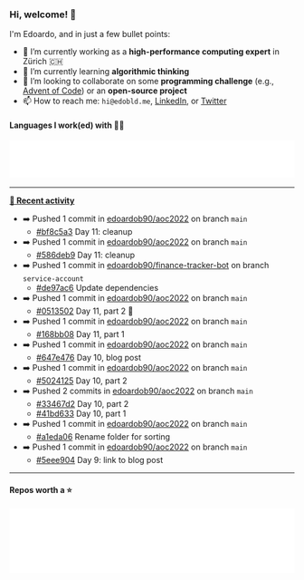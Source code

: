 ### Hi, welcome! 👋 

I'm Edoardo, and in just a few bullet points:

- 🔭 I’m currently working as a **high-performance computing expert** in Zürich 🇨🇭
- 🌱 I’m currently learning **algorithmic thinking**
- 👯 I’m looking to collaborate on some **programming challenge** (e.g., [Advent of Code](https://github.com/edoardob90/aoc2021)) or an **open-source project**
- 📫 How to reach me: `hi@edobld.me`, [LinkedIn](https://linkedin.com/in/edobld), or [Twitter](https://twitter.com/eadweard90)

#### Languages I work(ed) with 👨‍💻

<img src="https://github.com/edoardob90/edoardob90/blob/main/.cache/languages.svg">

---

**[📰 Recent activity](https://github.com/edoardob90)**
* ➡️ Pushed 1 commit in [edoardob90/aoc2022](https://github.com/edoardob90/aoc2022) on branch `main`
  * [#bf8c5a3](https://github.com/edoardob90/aoc2022/commit/bf8c5a3) Day 11: cleanup
* ➡️ Pushed 1 commit in [edoardob90/aoc2022](https://github.com/edoardob90/aoc2022) on branch `main`
  * [#586deb9](https://github.com/edoardob90/aoc2022/commit/586deb9) Day 11: cleanup
* ➡️ Pushed 1 commit in [edoardob90/finance-tracker-bot](https://github.com/edoardob90/finance-tracker-bot) on branch `service-account`
  * [#de97ac6](https://github.com/edoardob90/finance-tracker-bot/commit/de97ac6) Update dependencies
* ➡️ Pushed 1 commit in [edoardob90/aoc2022](https://github.com/edoardob90/aoc2022) on branch `main`
  * [#0513502](https://github.com/edoardob90/aoc2022/commit/0513502) Day 11, part 2 🤯
* ➡️ Pushed 1 commit in [edoardob90/aoc2022](https://github.com/edoardob90/aoc2022) on branch `main`
  * [#168bb08](https://github.com/edoardob90/aoc2022/commit/168bb08) Day 11, part 1
* ➡️ Pushed 1 commit in [edoardob90/aoc2022](https://github.com/edoardob90/aoc2022) on branch `main`
  * [#647e476](https://github.com/edoardob90/aoc2022/commit/647e476) Day 10, blog post
* ➡️ Pushed 1 commit in [edoardob90/aoc2022](https://github.com/edoardob90/aoc2022) on branch `main`
  * [#5024125](https://github.com/edoardob90/aoc2022/commit/5024125) Day 10, part 2
* ➡️ Pushed 2 commits in [edoardob90/aoc2022](https://github.com/edoardob90/aoc2022) on branch `main`
  * [#33467d2](https://github.com/edoardob90/aoc2022/commit/33467d2) Day 10, part 2
  * [#41bd633](https://github.com/edoardob90/aoc2022/commit/41bd633) Day 10, part 1
* ➡️ Pushed 1 commit in [edoardob90/aoc2022](https://github.com/edoardob90/aoc2022) on branch `main`
  * [#a1eda06](https://github.com/edoardob90/aoc2022/commit/a1eda06) Rename folder for sorting
* ➡️ Pushed 1 commit in [edoardob90/aoc2022](https://github.com/edoardob90/aoc2022) on branch `main`
  * [#5eee904](https://github.com/edoardob90/aoc2022/commit/5eee904) Day 9: link to blog post


---

#### Repos worth a ⭐

<img src="https://github.com/edoardob90/edoardob90/blob/main/.cache/stars.svg">

<!--
- ⚡ Fun fact: ...
- 🤔 I’m looking for help with ...
- 💬 Ask me about ...
- 🌐 My webpage ...
-->
